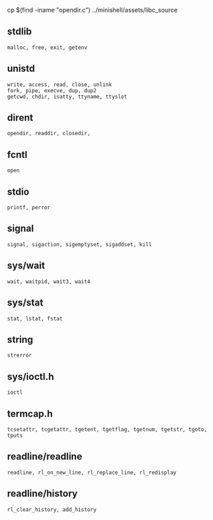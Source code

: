 cp $(find -iname "opendir.c") ../minishell/assets/libc_source

## stdlib
	malloc, free, exit, getenv

## unistd
	write, access, read, close, unlink
	fork, pipe, execve, dup, dup2
	getcwd, chdir, isatty, ttyname, ttyslot

## dirent
	opendir, readdir, closedir,

## fcntl
	open

## stdio
	printf, perror

## signal
	signal, sigaction, sigemptyset, sigaddset, kill

## sys/wait
	wait, waitpid, wait3, wait4

## sys/stat
	stat, lstat, fstat

## string
	strerror

## sys/ioctl.h
	ioctl

## termcap.h
	tcsetattr, tcgetattr, tgetent, tgetflag, tgetnum, tgetstr, tgoto, tputs

## readline/readline
	readline, rl_on_new_line, rl_replace_line, rl_redisplay

## readline/history
	rl_clear_history, add_history
